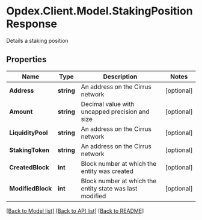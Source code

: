 # Opdex.Client.Model.StakingPositionResponse
Details a staking position

## Properties

Name | Type | Description | Notes
------------ | ------------- | ------------- | -------------
**Address** | **string** | An address on the Cirrus network | [optional] 
**Amount** | **string** | Decimal value with uncapped precision and size | [optional] 
**LiquidityPool** | **string** | An address on the Cirrus network | [optional] 
**StakingToken** | **string** | An address on the Cirrus network | [optional] 
**CreatedBlock** | **int** | Block number at which the entity was created | [optional] 
**ModifiedBlock** | **int** | Block number at which the entity state was last modified | [optional] 

[[Back to Model list]](../README.md#documentation-for-models) [[Back to API list]](../README.md#documentation-for-api-endpoints) [[Back to README]](../README.md)

